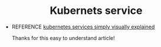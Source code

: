 <h1 align='center'>Kubernets service</h1>

* REFERENCE  [kubernetes services simply visually explained][1]

  Thanks for this easy to understand article!

[1]:https://medium.com/swlh/kubernetes-services-simply-visually-explained-2d84e58d70e5

